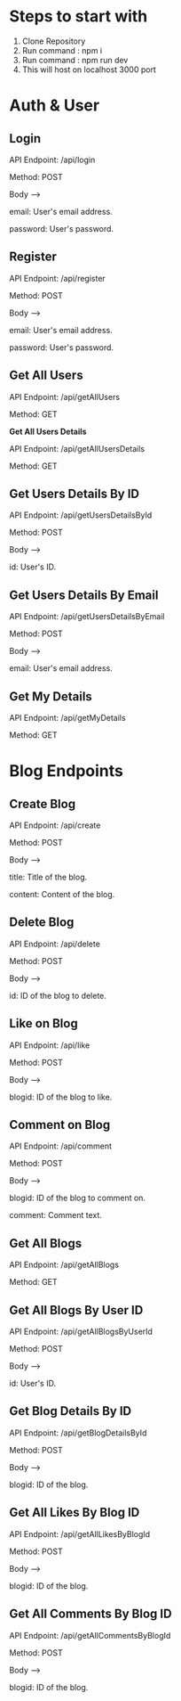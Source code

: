 # Steps to start with

1) Clone Repository
2) Run command : npm i
3) Run command : npm run dev
4) This will host on localhost 3000 port

# Auth & User

## Login

API Endpoint: /api/login

Method: POST

Body -->

email: User's email address.

password: User's password.


## Register

API Endpoint: /api/register

Method: POST

Body -->

email: User's email address.

password: User's password.


## Get All Users

API Endpoint: /api/getAllUsers

Method: GET

**Get All Users Details**

API Endpoint: /api/getAllUsersDetails

Method: GET


## Get Users Details By ID

API Endpoint: /api/getUsersDetailsById

Method: POST

Body -->

id: User's ID.


## Get Users Details By Email

API Endpoint: /api/getUsersDetailsByEmail

Method: POST

Body -->

email: User's email address.


## Get My Details

API Endpoint: /api/getMyDetails

Method: GET


# Blog Endpoints


## Create Blog

API Endpoint: /api/create

Method: POST

Body -->

title: Title of the blog.

content: Content of the blog.


## Delete Blog

API Endpoint: /api/delete

Method: POST

Body -->

id: ID of the blog to delete.


## Like on Blog

API Endpoint: /api/like

Method: POST

Body -->

blogid: ID of the blog to like.


## Comment on Blog

API Endpoint: /api/comment

Method: POST

Body -->

blogid: ID of the blog to comment on.

comment: Comment text.


## Get All Blogs

API Endpoint: /api/getAllBlogs

Method: GET


## Get All Blogs By User ID

API Endpoint: /api/getAllBlogsByUserId

Method: POST

Body -->

id: User's ID.


## Get Blog Details By ID

API Endpoint: /api/getBlogDetailsById

Method: POST

Body -->

blogid: ID of the blog.


## Get All Likes By Blog ID

API Endpoint: /api/getAllLikesByBlogId

Method: POST

Body -->

blogid: ID of the blog.


## Get All Comments By Blog ID

API Endpoint: /api/getAllCommentsByBlogId

Method: POST

Body -->

blogid: ID of the blog.
